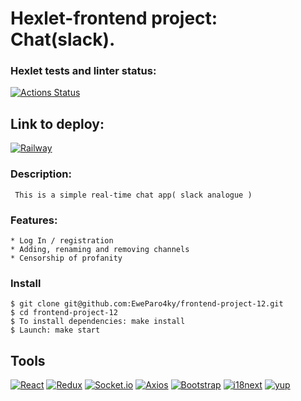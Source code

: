 # Hexlet-frontend project: Chat(slack).

### Hexlet tests and linter status:
[![Actions Status](https://github.com/EweParo4ky/frontend-project-12/workflows/hexlet-check/badge.svg)](https://github.com/EweParo4ky/frontend-project-12/actions)

## Link to deploy:
[![Railway][Railway-badge]][Railway-url]

 ### Description:
     This is a simple real-time chat app( slack analogue )

 ### Features:
    * Log In / registration
    * Adding, renaming and removing channels
    * Censorship of profanity
 ### Install
    $ git clone git@github.com:EweParo4ky/frontend-project-12.git
    $ cd frontend-project-12
    $ To install dependencies: make install
    $ Launch: make start

   ## Tools
[![React][React-badge]][React-url]
[![Redux][Redux-badge]][Redux-url]
[![Socket.io][Socket.io-badge]][Socket.io-url]
[![Axios][Axios-badge]][Axios-url]
[![Bootstrap][Bootstrap-badge]][Bootstrap-url]
[![i18next][i18next-badge]][i18next-url]
[![yup][yup-badge]][yup-url]

[Railway-badge]: https://img.shields.io/badge/Render-%46E3B7.svg?style=for-the-badge&logo=render&logoColor=white
[Railway-url]: https://chat-9o16.onrender.com

[React-badge]: https://img.shields.io/badge/react-%2320232a.svg?style=for-the-badge&logo=react&logoColor=%2361DAFB
[React-url]: https://ru.legacy.reactjs.org/

[Redux-badge]: https://img.shields.io/badge/redux-%23593d88.svg?style=for-the-badge&logo=redux&logoColor=white
[Redux-url]: https://redux.js.org/

[Socket.io-badge]: https://img.shields.io/badge/Socket.io-black?style=for-the-badge&logo=socket.io&badgeColor=010101
[Socket.io-url]: https://socket.io/

[Axios-badge]: https://img.shields.io/badge/Axios-5A29E4?style=flat&logo=i18next&logoColor=white
[Axios-url]: https://axios-http.com

[Bootstrap-badge]: https://img.shields.io/badge/Bootstrap-712CF9?style=flat&logo=bootstrap&logoColor=white
[Bootstrap-url]: https://getbootstrap.com

[i18next-badge]: https://img.shields.io/badge/i18next-26A69A?style=flat&logo=i18next&logoColor=white
[i18next-url]: https://www.i18next.com

[yup-badge]: https://img.shields.io/badge/yup-gray?style=flat&logoColor=white
[yup-url]: https://github.com/sindresorhus/on-change
